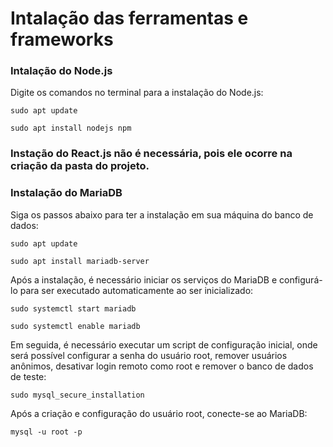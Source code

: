# Intalação das ferramentas e frameworks

### Intalação do Node.js
Digite os comandos no terminal para a instalação do Node.js:

```
sudo apt update
```
```
sudo apt install nodejs npm
```

### Instação do React.js não é necessária, pois ele ocorre na criação da pasta do projeto.

### Instalação do MariaDB
Siga os passos abaixo para ter a instalação em sua máquina do banco de dados:

``` 
sudo apt update

sudo apt install mariadb-server
``` 

Após a instalação, é necessário iniciar os serviços do MariaDB e configurá-lo para
ser executado automaticamente ao ser inicializado:

``` 
sudo systemctl start mariadb

sudo systemctl enable mariadb
``` 

Em seguida, é necessário executar um script de configuração inicial, onde será
possível configurar a senha do usuário root, remover usuários anônimos, desativar login
remoto como root e remover o banco de dados de teste:

```
sudo mysql_secure_installation
``` 

Após a criação e configuração do usuário root, conecte-se ao MariaDB:

```
mysql -u root -p
``` 

